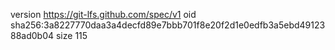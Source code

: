 version https://git-lfs.github.com/spec/v1
oid sha256:3a8227770daa3a4decfd89e7bbb701f8e20f2d1e0edfb3a5ebd4912388ad0b04
size 115
